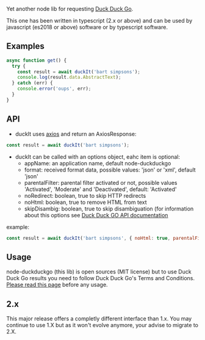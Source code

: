 Yet another node lib for requesting [Duck Duck Go](https://duckduckgo.com/).

This one has been written in typescript (2.x or above) and can be used by javascript (es2018 or above) software or by typescript software.


## Examples
```javascript
async function get() {
  try {
    const result = await duckIt('bart simpsons');
    console.log(result.data.AbstractText);
  } catch (err) {
    console.error('oups', err);
  }
}
```

## API
* duckIt uses [axios](https://github.com/axios/axios) and return an AxiosResponse:
```javascript
const result = await duckIt('bart simpsons');
```

* duckIt can be called with an options object, eahc item is optional:
  * appName: an application name, default node-duckduckgo
  * format: received format data, possible values: 'json' or 'xml', default 'json'
  * parentalFilter: parental filter activated or not, possible values 'Activated', 'Moderate' and 'Deactivated', default: 'Activated'
  * noRedirect: boolean, true to skip HTTP redirects
  * noHtml: boolean, true to remove HTML from text
  * skipDisambig: boolean, true to skip disambiguation
(for information about this options see [Duck Duck GO API documentation](https://api.duckduckgo.com/api)

example:
```javascript
const result = await duckIt('bart simpsons', { noHtml: true, parentalFilter: 'Moderate' });
```


## Usage
node-duckduckgo (this lib) is open sources (MIT license) but to use Duck Duck Go results you need to follow Duck Duck Go's Terms and Conditions. [Please read this page](https://api.duckduckgo.com/api) before any usage.


## 2.x
This major release offers a completly different interface than 1.x. You may continue to use 1.X but
as it won't evolve anymore, your advise to migrate to 2.X.